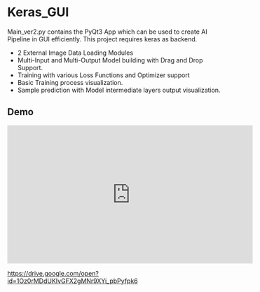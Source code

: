 # Keras_GUI
Main_ver2.py contains the PyQt3 App which can be used to create AI Pipeline in GUI efficiently.
This project requires keras as backend.
* 2 External Image Data Loading Modules
* Multi-Input and Multi-Output Model building with Drag and Drop Support. 
* Training with various Loss Functions and Optimizer support
* Basic Training process visualization.
* Sample prediction with Model intermediate layers output visualization.

## Demo
<iframe width="560" height="315" src="https://drive.google.com/open?id=1Oz0rMDdUKIvGFX2gMNr9XYi_pbPyfpk6" frameborder="0"  allow="accelerometer; autoplay; encrypted-media; gyroscope; picture-in-picture" allowfullscreen></iframe>

https://drive.google.com/open?id=1Oz0rMDdUKIvGFX2gMNr9XYi_pbPyfpk6
